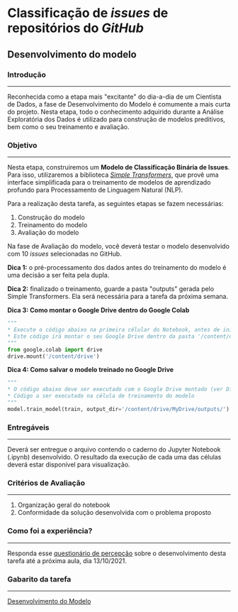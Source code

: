 # Classificação de _issues_ de repositórios do _GitHub_

## Desenvolvimento do modelo

### Introdução
<hr>

Reconhecida como a etapa mais "excitante" do dia-a-dia de um Cientista de Dados, a fase de Desenvolvimento do Modelo é comumente a mais curta do projeto. Nesta etapa, todo o conhecimento adquirido durante a Análise Exploratória dos Dados é utilizado para construção de modelos preditivos, bem como o seu treinamento e avaliação.

### Objetivo
<hr>

Nesta etapa, construiremos um **Modelo de Classificação Binária de Issues**. Para isso, utilizaremos a biblioteca _[Simple Transformers](https://simpletransformers.ai/)_, que provê uma interface simplificada para o treinamento de modelos de aprendizado profundo para Processamento de Linguagem Natural (NLP).

Para a realização desta tarefa, as seguintes etapas se fazem necessárias: 

1. Construção do modelo
2. Treinamento do modelo
3. Avaliação do modelo

Na fase de Avaliação do modelo, você deverá testar o modelo desenvolvido com 10 _issues_ selecionadas no GitHub. 

**Dica 1:** o pré-processamento dos dados antes do treinamento do modelo é uma decisão a ser feita pela dupla.

**Dica 2:** finalizado o treinamento, guarde a pasta "outputs" gerada pelo Simple Transformers. Ela será necessária para a tarefa da próxima semana.

**Dica 3: Como montar o Google Drive dentro do Google Colab**

```python
"""
* Execute o código abaixo na primeira célular do Notebook, antes de iniciar a codificação
* Este código irá montar o seu Google Drive dentro da pasta '/content/drive'
"""
from google.colab import drive
drive.mount('/content/drive')
```

**Dica 4: Como salvar o modelo treinado no Google Drive**

```python
"""
* O código abaixo deve ser executado com o Google Drive montado (ver Dica 3)
* Código a ser executado na célula de treinamento do modelo
"""
model.train_model(train, output_dir='/content/drive/MyDrive/outputs/')
```

### Entregáveis
<hr>

Deverá ser entregue o arquivo contendo o caderno do Jupyter Notebook (.ipynb) desenvolvido. O resultado da execução de cada uma das células deverá estar disponível para visualização.

### Critérios de Avaliação
<hr>

1. Organização geral do notebook
2. Conformidade da solução desenvolvida com o problema proposto

### Como foi a experiência?
<hr>

Responda esse [questionário de percepção](https://forms.gle/oiJMNLUAQzkwPp8T7) sobre o desenvolvimento desta tarefa até a próxima aula, dia 13/10/2021.

### Gabarito da tarefa
<hr>

[Desenvolvimento do Modelo](Gabarito_TaskII.ipynb)

